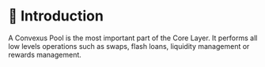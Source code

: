 # 📖 Introduction

A Convexus Pool is the most important part of the Core Layer. It performs all low levels operations such as swaps, flash loans, liquidity management or rewards management.
